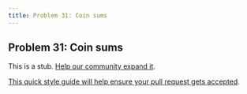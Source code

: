```yaml
---
title: Problem 31: Coin sums
---
```

## Problem 31: Coin sums

This is a stub. <a href='https://github.com/freecodecamp/guides/tree/master/src/pages/certifications/coding-interview-prep/project-euler/problem-31-coin-sums/index.md' target='_blank' rel='nofollow'>Help our community expand it</a>.

<a href='https://github.com/freecodecamp/guides/blob/master/README.md' target='_blank' rel='nofollow'>This quick style guide will help ensure your pull request gets accepted</a>.

<!-- The article goes here, in GitHub-flavored Markdown. Feel free to add YouTube videos, images, and CodePen/JSBin embeds  -->
